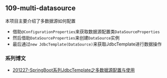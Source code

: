 ## 109-multi-datasource

本项目主要介绍了多数据源如何配置

- 借助`@ConfigurationProperties`来获取数据源配置类`DataSourceProperties`
- 然后借助`DataSourceProperties`来创建`DataSource`实例
- 最后通过`new JdbcTemplate(DataSource)`来获取JdbcTemplate进行数据操作

### 系列博文

- [201227-SpringBoot系列JdbcTemplate之多数据源配置与使用](https://spring.hhui.top/spring-blog/2020/12/27/201227-SpringBoot%E7%B3%BB%E5%88%97JdbcTemplate%E4%B9%8B%E5%A4%9A%E6%95%B0%E6%8D%AE%E6%BA%90%E9%85%8D%E7%BD%AE%E4%B8%8E%E4%BD%BF%E7%94%A8/)
